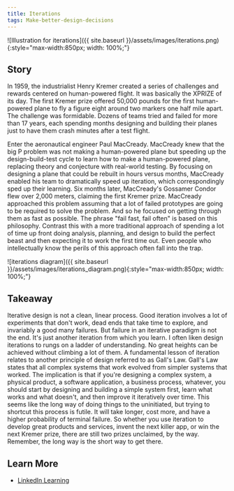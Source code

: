 ```yaml
---
title: Iterations
tags: Make-better-design-decisions
---
```


![Illustration for iterations]({{ site.baseurl }}/assets/images/iterations.png){:style="max-width:850px; width: 100%;"}

<p style="display: none">Repeating a set of design, development, and test operations, with each repetition building on the last, until the desired result is achieved.</p>

<!--more-->

## Story

In 1959, the industrialist Henry Kremer created a series of challenges and rewards centered on human-powered flight. It was basically the XPRIZE of its day. The first Kremer prize offered 50,000 pounds for the first human-powered plane to fly a figure eight around two markers one half mile apart. The challenge was formidable. Dozens of teams tried and failed for more than 17 years, each spending months designing and building their planes just to have them crash minutes after a test flight.

Enter the aeronautical engineer Paul MacCready. MacCready knew that the big P problem was not making a human-powered plane but speeding up the design-build-test cycle to learn how to make a human-powered plane, replacing theory and conjecture with real-world testing. By focusing on designing a plane that could be rebuilt in hours versus months, MacCready enabled his team to dramatically speed up iteration, which correspondingly sped up their learning. Six months later, MacCready's Gossamer Condor flew over 2,000 meters, claiming the first Kremer prize. MacCready approached this problem assuming that a lot of failed prototypes are going to be required to solve the problem. And so he focused on getting through them as fast as possible. The phrase "fail fast, fail often" is based on this philosophy. Contrast this with a more traditional approach of spending a lot of time up front doing analysis, planning, and design to build the perfect beast and then expecting it to work the first time out. Even people who intellectually know the perils of this approach often fall into the trap.

![iterations diagram]({{ site.baseurl }}/assets/images/iterations_diagram.png){:style="max-width:850px; width: 100%;"}

## Takeaway

Iterative design is not a clean, linear process. Good iteration involves a lot of experiments that don't work, dead ends that take time to explore, and invariably a good many failures. But failure in an iterative paradigm is not the end. It's just another iteration from which you learn. I often liken design iterations to rungs on a ladder of understanding. No great heights can be achieved without climbing a lot of them. A fundamental lesson of iteration relates to another principle of design referred to as Gall's Law. Gall's Law states that all complex systems that work evolved from simpler systems that worked. The implication is that if you're designing a complex system, a physical product, a software application, a business process, whatever, you should start by designing and building a simple system first, learn what works and what doesn't, and then improve it iteratively over time. This seems like the long way of doing things to the uninitiated, but trying to shortcut this process is futile. It will take longer, cost more, and have a higher probability of terminal failure. So whether you use iteration to develop great products and services, invent the next killer app, or win the next Kremer prize, there are still two prizes unclaimed, by the way. Remember, the long way is the short way to get there.

## Learn More

* [LinkedIn Learning](https://www.linkedin.com/learning/universal-principles-of-design/iteration)
